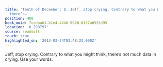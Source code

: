 ```yaml
---
title: 'Tenth of December: S: Jeff, stop crying. Contrary to what you might think,
  there’s…'
position: 400
book_uuid: 7ccdaa64-b2e4-4246-9628-0137a8953d95
location: '0.298797'
source: readmill
touch: true
highlighted_on: '2013-03-24T03:48:23.000Z'
---
```


Jeff, stop crying. Contrary to what you might think, there’s not much data in crying. Use your words.